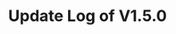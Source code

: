 ---
permalink: /wiki/posts/update-log/1-5-0
title: "Update Log of V1.5.0"
redirect_from:
  - /Posts/Old-Update-Log/1-5-0
  - /Posts/Update-Log/1-5-0
easy_links:
  list:
    - link_name: "V1.5"
      search:
        name: "V1.5.0"
update_published_at: "2019-08-01 10:13:00 +00:00"
post_created_at: "2021-04-16 00:00:00 +00:00"
post_updated_at: "2021-04-18 00:00:00 +00:00"
tags:
  - V1
update_log_data:
  version: "1.5.0"
  content:
    - title: "This update included..."
      id: "GenericList1"
      type: "Unordered_List_Old_Title"
      content:
        - text: "An **ALL-NEW** new showcase call `TheBOBStation`."
        - text: "An all-new button added to the UI opening system, along with some new UI."
        - text: "Day and night in the game."
---